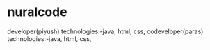 # nuralcode
developer(piyush)
technologies:-java, html, css,
codeveloper(paras)
technologies:-java, html, css,
